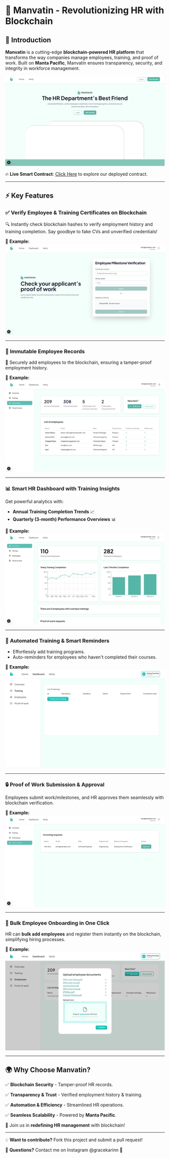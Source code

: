 # 🚀 Manvatin - Revolutionizing HR with Blockchain

## 🌟 Introduction
**Manvatin** is a cutting-edge **blockchain-powered HR platform** that transforms the way companies manage employees, training, and proof of work. Built on **Manta Pacific**, Manvatin ensures transparency, security, and integrity in workforce management.

![Certificate Verification](https://github.com/gracekarinn/mantavin/blob/main/Screenshot%202025-02-14%20at%2023.05.17.png)

🔥 **Live Smart Contract**: [Click Here](https://github.com/gracekarinn/mantavin/blob/main/backend/artifacts/contracts/EmployeeManagement.sol/EmployeeManagement.json) to explore our deployed contract.

---

## ⚡ Key Features

### ✅ **Verify Employee & Training Certificates on Blockchain**
🔍 Instantly check blockchain hashes to verify employment history and training completion. Say goodbye to fake CVs and unverified credentials!

📌 **Example:**
![Certificate Verification](https://github.com/gracekarinn/mantavin/blob/main/Screenshot%202025-02-14%20at%2023.06.01.png)

---

### 👥 **Immutable Employee Records**
💼 Securely add employees to the blockchain, ensuring a tamper-proof employment history.

📌 **Example:**
![Employee Addition](https://github.com/gracekarinn/mantavin/blob/main/Screenshot%202025-02-14%20at%2023.09.12.png)

---

### 📊 **Smart HR Dashboard with Training Insights**
Get powerful analytics with:
- **Annual Training Completion Trends** 📈
- **Quarterly (3-month) Performance Overviews** 📊

📌 **Example:**
![HR Dashboard](https://github.com/gracekarinn/mantavin/blob/main/Screenshot%202025-02-14%20at%2023.05.44.png)

---

### 📅 **Automated Training & Smart Reminders**
- Effortlessly add training programs.
- Auto-reminders for employees who haven't completed their courses.

📌 **Example:**
![Training Management](https://github.com/gracekarinn/mantavin/blob/main/Desktop%20-%205.png)

---

### 🔒 **Proof of Work Submission & Approval**
Employees submit work/milestones, and HR approves them seamlessly with blockchain verification.

📌 **Example:**
![Proof of Work](https://github.com/gracekarinn/mantavin/blob/main/Screenshot%202025-02-14%20at%2023.06.44.png)

---

### 🚀 **Bulk Employee Onboarding in One Click**
HR can **bulk add employees** and register them instantly on the blockchain, simplifying hiring processes.

📌 **Example:**
![Bulk Add](https://github.com/gracekarinn/mantavin/blob/main/Desktop%20-%2013.png)

---

## 🌍 Why Choose Manvatin?
✅ **Blockchain Security** - Tamper-proof HR records.

✅ **Transparency & Trust** - Verified employment history & training.

✅ **Automation & Efficiency** - Streamlined HR operations.

✅ **Seamless Scalability** - Powered by **Manta Pacific**.

🔗 Join us in **redefining HR management** with blockchain!

---

💡 **Want to contribute?** Fork this project and submit a pull request!

📩 **Questions?** Contact me on Instagram @gracekarinn 🚀

